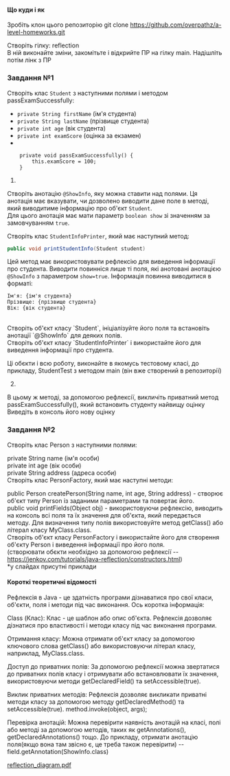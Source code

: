 #### Що куди і як

Зробіть клон цього репозиторію
git clone https://github.com/overpathz/a-level-homeworks.git

Створіть гілку: reflection </br>
В ній виконайте зміни, закомітьте і відкрийте ПР на гілку main.
Надішліть потім лінк з ПР

### Завдання №1

Створіть клас `Student` з наступними полями і методом passExamSuccessfully: <br>
- `private String firstName` (ім'я студента)<br>
- `private String lastName` (прізвище студента)<br>
- `private int age` (вік студента)<br>
- `private int examScore` (оцінка за екзамен)<br>
-
```
    private void passExamSuccessfully() {
        this.examScore = 100;
    }
```

1)
Створіть анотацію `@ShowInfo`, яку можна ставити над полями. Ця анотація має вказувати, чи дозволено виводити дане поле в методі, який виводитиме інформацію про об'єкт `Student`.<br>
Для цього анотація має мати параметр `boolean show` зі значенням за замовчуванням `true`.<br>

Створіть клас `StudentInfoPrinter`, який має наступний метод:<br>
```java
public void printStudentInfo(Student student)
```

Цей метод має використовувати рефлексію для виведення інформації про студента. Виводити повинніся лише ті поля, які анотовані анотацією `@ShowInfo` з параметром `show=true`. Інформація повинна виводитися в форматі:<br>
```
Ім'я: {ім'я студента}
Прізвище: {прізвище студента}
Вік: {вік студента}
```
<br>
Створіть об'єкт класу `Student`, ініціалізуйте його поля та встановіть анотації `@ShowInfo` для деяких полів.<br>
Створіть об'єкт класу `StudentInfoPrinter` і використайте його для виведення інформації про студента.<br>

Ці обєкти і всю роботу, виконайте в якомусь тестовому класі, до прикладу, StudentTest з методом main (він вже створений в репозиторії)

2)
В цьому ж методі, за допомогою рефлексії, викличіть приватний метод passExamSuccessfully(), який встановить студенту найвищу оцінку
Виведіть в консоль його нову оцінку

### Завдання №2

Створіть клас Person з наступними полями:<br>

private String name (ім'я особи)<br>
private int age (вік особи)<br>
private String address (адреса особи)<br>
Створіть клас PersonFactory, який має наступні методи:<br>

public Person createPerson(String name, int age, String address) - створює об'єкт типу Person із заданими параметрами та повертає його.<br>
public void printFields(Object obj) - використовуючи рефлексію, виводить на консоль всі поля та їх значення для об'єкта, який передається методу. Для визначення типу полів використовуйте метод getClass() або літерал класу MyClass.class.<br>
Створіть об'єкт класу PersonFactory і використайте його для створення об'єкту Person і виведення інформації про його поля.<br>
(створювати обєкти необхідно за допомогою рефлексії -- https://jenkov.com/tutorials/java-reflection/constructors.html)<br>
*у слайдах присутні приклади


#### Короткі теоретичні відомості

Рефлексія в Java - це здатність програми дізнаватися про свої класи, об'єкти, поля і методи під час виконання. Ось коротка інформація:

Class (Клас): Клас - це шаблон або опис об'єкта. Рефлексія дозволяє дізнатися про властивості і методи класу під час виконання програми.

Отримання класу: Можна отримати об'єкт класу за допомогою ключового слова getClass() або використовуючи літерал класу, наприклад, MyClass.class.

Доступ до приватних полів: За допомогою рефлексії можна звертатися до приватних полів класу і отримувати або встановлювати їх значення, використовуючи методи getDeclaredField() та setAccessible(true).

Виклик приватних методів: Рефлексія дозволяє викликати приватні методи класу за допомогою методу getDeclaredMethod() та setAccessible(true).
method.invoke(object, args);

Перевірка анотацій: Можна перевірити наявність анотацій на класі, полі або методі за допомогою методів, таких як getAnnotations(), getDeclaredAnnotations() тощо.
До прикладу, отримати анотацію поля(якщо вона там звісно є, це треба також перевірити) -- field.getAnnotation(ShowInfo.class)

[reflection_diagram.pdf](https://github.com/overpathz/a-level-homeworks/files/13632953/reflection_diagram.pdf)
